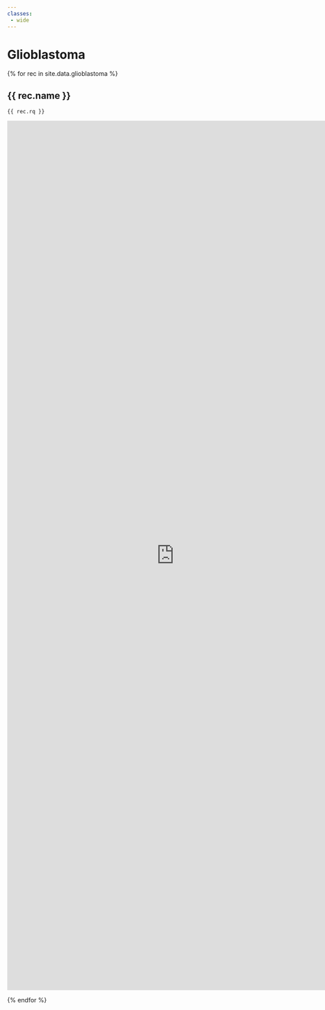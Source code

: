 ```yaml
---
classes:
 - wide
---
```

# Glioblastoma

{% for rec in site.data.glioblastoma %}
## {{ rec.name }}

```sparql
{{ rec.rq }}
```

<iframe style="width: 80vw; height: 50vh; border: none;"
        src="https://query.wikidata.org/embed.html#{{ rec.rq | uri_escape }}"
        referrerpolicy="origin" sandbox="allow-scripts allow-same-origin allow-popups">
</iframe>

{% endfor %}
